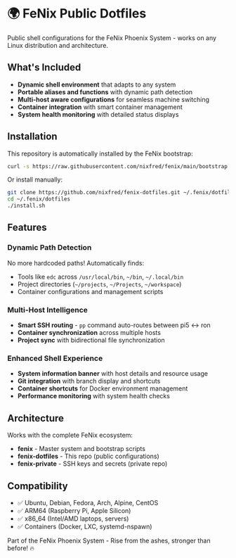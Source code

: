 # 🌍 FeNix Public Dotfiles

Public shell configurations for the FeNix Phoenix System - works on any Linux distribution and architecture.

## What's Included

- **Dynamic shell environment** that adapts to any system
- **Portable aliases and functions** with dynamic path detection  
- **Multi-host aware configurations** for seamless machine switching
- **Container integration** with smart container management
- **System health monitoring** with detailed status displays

## Installation

This repository is automatically installed by the FeNix bootstrap:

```bash
curl -s https://raw.githubusercontent.com/nixfred/fenix/main/bootstrap.sh | bash
```

Or install manually:

```bash
git clone https://github.com/nixfred/fenix-dotfiles.git ~/.fenix/dotfiles
cd ~/.fenix/dotfiles
./install.sh
```

## Features

### Dynamic Path Detection
No more hardcoded paths! Automatically finds:
- Tools like `edc` across `/usr/local/bin`, `~/bin`, `~/.local/bin`
- Project directories (`~/projects`, `~/Projects`, `~/workspace`)
- Container configurations and management scripts

### Multi-Host Intelligence
- **Smart SSH routing** - `pp` command auto-routes between pi5 ↔ ron
- **Container synchronization** across multiple hosts
- **Project sync** with bidirectional file synchronization

### Enhanced Shell Experience
- **System information banner** with host details and resource usage
- **Git integration** with branch display and shortcuts
- **Container shortcuts** for Docker environment management
- **Performance monitoring** with system health checks

## Architecture

Works with the complete FeNix ecosystem:
- **fenix** - Master system and bootstrap scripts
- **fenix-dotfiles** - This repo (public configurations)
- **fenix-private** - SSH keys and secrets (private repo)

## Compatibility

- ✅ Ubuntu, Debian, Fedora, Arch, Alpine, CentOS
- ✅ ARM64 (Raspberry Pi, Apple Silicon) 
- ✅ x86_64 (Intel/AMD laptops, servers)
- ✅ Containers (Docker, LXC, systemd-nspawn)

Part of the FeNix Phoenix System - Rise from the ashes, stronger than before! 🔥